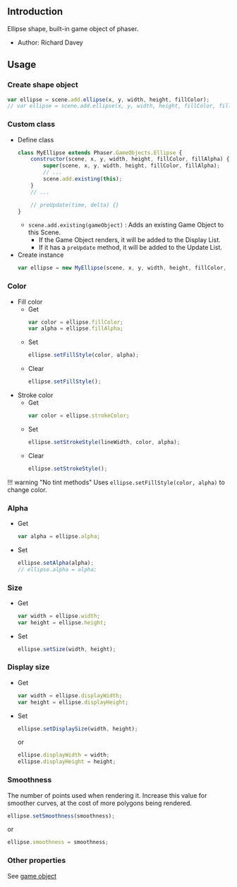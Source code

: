 ## Introduction

Ellipse shape, built-in game object of phaser.

- Author: Richard Davey

## Usage

### Create shape object


```javascript
var ellipse = scene.add.ellipse(x, y, width, height, fillColor);
// var ellipse = scene.add.ellipse(x, y, width, height, fillColor, fillAlpha);
```

### Custom class

- Define class
    ```javascript
    class MyEllipse extends Phaser.GameObjects.Ellipse {
        constructor(scene, x, y, width, height, fillColor, fillAlpha) {
            super(scene, x, y, width, height, fillColor, fillAlpha);
            // ...
            scene.add.existing(this);
        }
        // ...

        // preUpdate(time, delta) {}
    }
    ```
    - `scene.add.existing(gameObject)` : Adds an existing Game Object to this Scene.
        - If the Game Object renders, it will be added to the Display List.
        - If it has a `preUpdate` method, it will be added to the Update List.
- Create instance
    ```javascript
    var ellipse = new MyEllipse(scene, x, y, width, height, fillColor, fillAlpha);
    ```

### Color

- Fill color
    - Get
        ```javascript
        var color = ellipse.fillColor;
        var alpha = ellipse.fillAlpha;
        ```
    - Set
        ```javascript
        ellipse.setFillStyle(color, alpha);
        ```
    - Clear
        ```javascript
        ellipse.setFillStyle();
        ```
- Stroke color
    - Get
        ```javascript
        var color = ellipse.strokeColor;
        ```
    - Set
        ```javascript
        ellipse.setStrokeStyle(lineWidth, color, alpha);
        ```
    - Clear
        ```javascript
        ellipse.setStrokeStyle();
        ```

!!! warning "No tint methods"
    Uses `ellipse.setFillStyle(color, alpha)` to change color.

### Alpha

- Get
    ```javascript
    var alpha = ellipse.alpha;
    ```
- Set
    ```javascript
    ellipse.setAlpha(alpha);
    // ellipse.alpha = alpha;
    ```

### Size

- Get
    ```javascript
    var width = ellipse.width;
    var height = ellipse.height;
    ```
- Set
    ```javascript
    ellipse.setSize(width, height);
    ```

### Display size

- Get
    ```javascript
    var width = ellipse.displayWidth;
    var height = ellipse.displayHeight;
    ```
- Set
    ```javascript
    ellipse.setDisplaySize(width, height);
    ```
    or
    ```javascript
    ellipse.displayWidth = width;
    ellipse.displayHeight = height;
    ```

### Smoothness

The number of points used when rendering it. Increase this value for smoother curves, at the cost of more polygons being rendered.

```javascript
ellipse.setSmoothness(smoothness);
```
or
```javascript
ellipse.smoothness = smoothness;
```

### Other properties

See [game object](gameobject.md)
